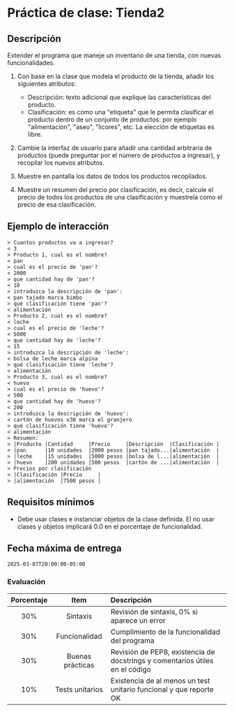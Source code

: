 # Práctica de clase: Tienda2

## Descripción

Extender el programa que maneje un inventario de una tienda, con nuevas funcionalidades.

1. Con base en la clase que modela el producto de la tienda, añadir los siguientes atributos:

    * Descripción: texto adicional que explique las características del producto.
    * Clasificación: es como una "etiqueta" que le permita clasificar el producto dentro de un conjunto de productos: por ejemplo "alimentación", "aseo", "licores", etc. La elección de etiquetas es libre.

2. Cambie la interfaz de usuario para añadir una cantidad arbitraria de productos (puede preguntar por el número de productos a ingresar), y recopilar los nuevos atributos.
3. Muestre en pantalla los datos de todos los productos recopilados.
4. Muestre un resumen del precio por clasificación, es decir, calcule el precio de todos los productos de una clasificación y muestrela como el precio de esa clasificación.

## Ejemplo de interacción

```
> Cuantos productos va a ingresar?
< 3
> Producto 1, cual es el nombre?
< pan
> cual es el precio de 'pan'?
< 2000
> que cantidad hay de 'pan'?
< 10
> introduzca la descripción de 'pan':
< pan tajado marca bimbo
> qué clasificación tiene 'pan'?
< alimentación
> Producto 2, cual es el nombre?
< leche
> cual es el precio de 'leche'?
< 5000
> que cantidad hay de 'leche'?
< 15
> introduzca la descripción de 'leche':
< bolsa de leche marca alpina
> qué clasificación tiene 'leche'?
< alimentación
> Producto 3, cual es el nombre?
< huevo
> cual es el precio de 'huevo'?
< 500
> que cantidad hay de 'huevo'?
< 200
> introduzca la descripción de 'huevo':
< cartón de huevos x30 marca el granjero
> qué clasificación tiene 'huevo'?
< alimentación
> Resumen:
> |Producto |Cantidad     |Precio     |Descripción  |Clasificación |
> |pan      |10 unidades  |2000 pesos |pan tajado...|alimentación  |
> |leche    |15 unidades  |5000 pesos |bolsa de l...|alimentación  |
> |huevo    |200 unidades |500 pesos  |cartón de ...|alimentación  |
> Precios por clasificación
> |Clasificación |Precio     |
> |alimentación  |7500 pesos |
```

## Requisitos mínimos

* Debe usar clases e instanciar objetos de la clase definida. El no usar clases y objetos implicará 0.0 en el porcentaje de funcionalidad.

## Fecha máxima de entrega

`2025-03-07T20:00:00-05:00`

### Evaluación

|Porcentaje|Item            |Descripción                                                                 |
|:--------:|:--------------:|:---------------------------------------------------------------------------|
|30%       |Sintaxis        |Revisión de sintaxis, 0% si aparece un error                                |
|30%       |Funcionalidad   |Cumplimiento de la funcionalidad del programa                               |
|30%       |Buenas prácticas|Revisión de PEP8, existencia de docstrings y comentarios útiles en el código|
|10%       |Tests unitarios |Existencia de al menos un test unitario funcional y que reporte OK          |


